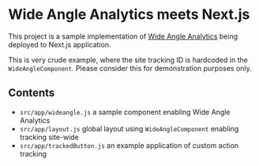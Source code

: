 # Wide Angle Analytics meets Next.js

This project is a sample implementation of [Wide Angle Analytics](https://wideangle.co) being deployed to Next.js application. 

This is very crude example, where the site tracking ID is hardcoded in the `WideAngleComponent`. Please consider this for demonstration purposes only.

## Contents

- `src/app/wideangle.js` a sample component enabling Wide Angle Analytics
- `src/app/layout.js` global layout using `WideAngleComponent` enabling tracking site-wide
- `src/app/trackedButton.js` an example application of custom action tracking

